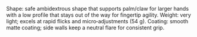 Shape: safe ambidextrous shape that supports palm/claw for larger hands with a low profile that stays out of the way for fingertip agility.
Weight: very light; excels at rapid flicks and micro‑adjustments (54 g).
Coating: smooth matte coating; side walls keep a neutral flare for consistent grip.
